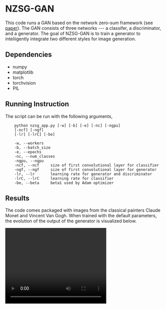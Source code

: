 # NZSG-GAN
This code runs a GAN based on the network zero-sum framework (see [paper](https://arxiv.org/pdf/2007.05477.pdf)). The GAN consists of three networks --- a classifer, a discriminator, and a generator. The goal of NZSG-GAN is to train a generator to inteliigently integrate two different styles for image generation.

## Dependencies
* numpy
* matplotlib
* torch
* torchvision
* PIL

## Running Instruction

The script can be run with the following arguments, 

        python nzsg_app.py [-w] [-b] [-e] [-nc] [-ngpu]
        [-ncf] [-ngf]
        [-lr] [-lrC] [-be]

        -w, --workers
        -b, --batch_size
        -e, --epochs
        -nc, --num_classes
        -ngpu, --ngpu
        -ncf, --ncf     size of first convolutional layer for classifier
        -ngf, --ngf     size of first convolutional layer for generator
        -lr, --lr       learning rate for generator and discriminator
        -lrC, --lrC     learning rate for classifier
        -be, --beta     beta1 used by Adam optimizer

## Results

The code comes packaged with images from the classical painters Claude Monet and Vincent Van Gogh. When trained with the default parameters, the evolution of the output of the generator is visualized below.

<video width="320" height="240" controls>
  <source src="figs/example.mp4" type="video/mp4">
</video>